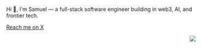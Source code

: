 <img src="https://lihbr.com/api/hr" alt="separator" height="3" width="2%" />

Hi 👋, I'm Samuel — a full-stack software engineer building in web3, AI, and frontier tech.

[Reach me on X](https://x.com/samueldans0)

<p align="right">
  <img src="https://visitor-badge.laobi.icu/badge?page_id=samueldanso&left_color=black&left_text=visitors&right_color=black">
</p>
